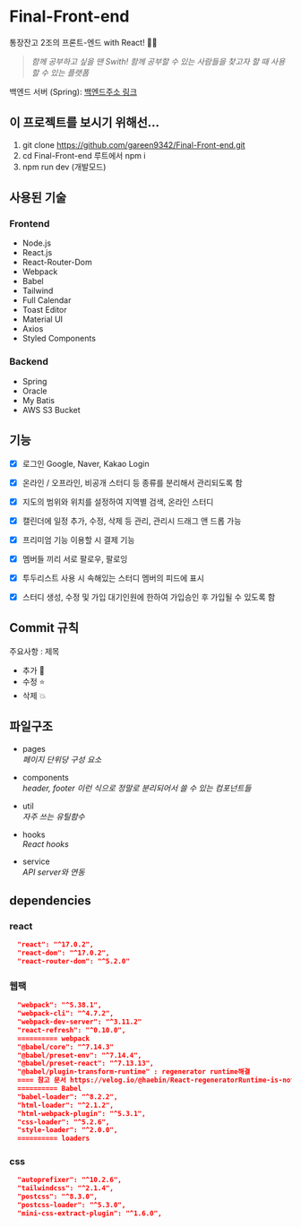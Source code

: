 # Final-Front-end

통장잔고 2조의 프론트-엔드 with React! 🤾‍♀️    

> _함께 공부하고 싶을 땐 Swith! 함께 공부할 수 있는 사람들을 찾고자 할 때 사용할 수 있는 플랫폼_  

백엔드 서버 (Spring): [백엔드주소 링크](https://github.com/l4279625/Final-Back-end)

## 이 프로젝트를 보시기 위해선...

1. git clone https://github.com/gareen9342/Final-Front-end.git    
2. cd Final-Front-end 루트에서 npm i   
3. npm run dev (개발모드)    

## 사용된 기술   

### Frontend

- Node.js    
- React.js    
- React-Router-Dom
- Webpack    
- Babel    
- Tailwind    
- Full Calendar    
- Toast Editor   
- Material UI    
- Axios    
- Styled Components   

### Backend   

- Spring    
- Oracle   
- My Batis    
- AWS S3 Bucket    

## 기능   

- [x] 로그인 Google, Naver, Kakao Login    
- [x] 온라인 / 오프라인, 비공개 스터디 등 종류를 분리해서 관리되도록 함    
- [x] 지도의 범위와 위치를 설정하여 지역별 검색, 온라인 스터디    
- [x] 캘린더에 일정 추가, 수정, 삭제 등 관리, 관리시 드래그 앤 드롭 가능    
- [x] 프리미엄 기능 이용할 시 결제 기능      
- [x] 멤버들 끼리 서로 팔로우, 팔로잉     
- [x] 투두리스트 사용 시 속해있는 스터디 멤버의 피드에 표시
- [x] 스터디 생성, 수정 및 가입 대기인원에 한하여 가입승인 후 가입될 수 있도록 함    


## Commit 규칙

주요사항 : 제목
- 추가 :whale: 
- 수정 :star:
- 삭제 :boom:


## 파일구조

- pages  
  _페이지 단위당 구성 요소_

- components  
  _header, footer 이런 식으로 정말로 분리되어서 쓸 수 있는 컴포넌트들_

- util  
  _자주 쓰는 유틸함수_

- hooks  
  _React hooks_

- service  
  _API server와 연동_

## dependencies

### react

```json
  "react": "^17.0.2",
  "react-dom": "^17.0.2",
  "react-router-dom": "^5.2.0"
```

### 웹팩

```json
  "webpack": "^5.38.1",
  "webpack-cli": "^4.7.2",
  "webpack-dev-server": "^3.11.2"
  "react-refresh": "^0.10.0",
  ========== webpack
  "@babel/core": "^7.14.3"
  "@babel/preset-env": "^7.14.4",
  "@babel/preset-react": "^7.13.13",
  "@babel/plugin-transform-runtime" : regenerator runtime해결
  ==== 참고 문서 https://velog.io/@haebin/React-regeneratorRuntime-is-not-defined-%EC%97%90%EB%9F%AC-%ED%95%B4%EA%B2%B0
  ========== Babel
  "babel-loader": "^8.2.2",
  "html-loader": "^2.1.2",
  "html-webpack-plugin": "^5.3.1",
  "css-loader": "^5.2.6",
  "style-loader": "^2.0.0",
  ========== loaders
```

### css

```json
  "autoprefixer": "^10.2.6",
  "tailwindcss": "^2.1.4",
  "postcss": "^8.3.0",
  "postcss-loader": "^5.3.0",
  "mini-css-extract-plugin": "^1.6.0",
```
